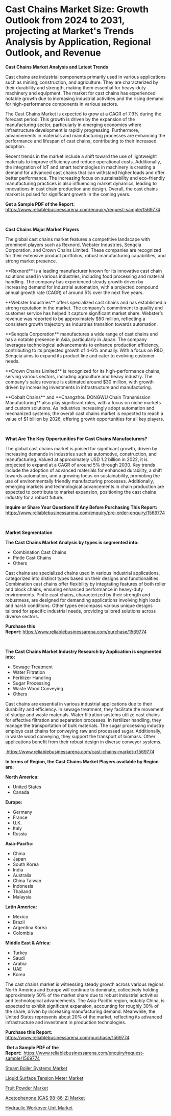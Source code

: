 <p><h1>Cast Chains Market Size: Growth Outlook from 2024 to 2031, projecting at Market's Trends Analysis by Application, Regional Outlook, and Revenue</h1></p><p><strong>Cast Chains Market Analysis and Latest Trends</strong></p>
<p><p>Cast chains are industrial components primarily used in various applications such as mining, construction, and agriculture. They are characterized by their durability and strength, making them essential for heavy-duty machinery and equipment. The market for cast chains has experienced notable growth due to increasing industrial activities and the rising demand for high-performance components in various sectors.</p><p>The Cast Chains Market is expected to grow at a CAGR of 7.9% during the forecast period. This growth is driven by the expansion of the manufacturing sector, particularly in emerging economies where infrastructure development is rapidly progressing. Furthermore, advancements in materials and manufacturing processes are enhancing the performance and lifespan of cast chains, contributing to their increased adoption.</p><p>Recent trends in the market include a shift toward the use of lightweight materials to improve efficiency and reduce operational costs. Additionally, the integration of IoT and smart technologies in machinery is creating a demand for advanced cast chains that can withstand higher loads and offer better performance. The increasing focus on sustainability and eco-friendly manufacturing practices is also influencing market dynamics, leading to innovations in cast chain production and design. Overall, the cast chains market is poised for significant growth in the coming years.</p></p>
<p><strong>Get a Sample PDF of the Report:&nbsp;</strong> <a href="https://www.reliablebusinessarena.com/enquiry/request-sample/1569774?utm_campaign=1744&utm_medium=2&utm_source=Github&utm_content=ia&utm_term=14102024&utm_id=cast-chains">https://www.reliablebusinessarena.com/enquiry/request-sample/1569774</a></p>
<p>&nbsp;</p>
<p><strong>Cast Chains Major Market Players</strong></p>
<p><p>The global cast chains market features a competitive landscape with prominent players such as Rexnord, Webster Industries, Senqcia Corporation, and Crown Chains Limited. These companies are recognized for their extensive product portfolios, robust manufacturing capabilities, and strong market presence.</p><p>**Rexnord** is a leading manufacturer known for its innovative cast chain solutions used in various industries, including food processing and material handling. The company has experienced steady growth driven by increasing demand for industrial automation, with a projected compound annual growth rate (CAGR) of around 5% over the next five years.</p><p>**Webster Industries** offers specialized cast chains and has established a strong reputation in the market. The company's commitment to quality and customer service has helped it capture significant market share. Webster’s revenue was reported to be approximately $50 million, reflecting a consistent growth trajectory as industries transition towards automation.</p><p>**Senqcia Corporation** manufactures a wide range of cast chains and has a notable presence in Asia, particularly in Japan. The company leverages technological advancements to enhance production efficiency, contributing to its projected growth of 4-6% annually. With a focus on R&D, Senqcia aims to expand its product line and cater to evolving customer needs.</p><p>**Crown Chains Limited** is recognized for its high-performance chains, serving various sectors, including agriculture and heavy industry. The company's sales revenue is estimated around $30 million, with growth driven by increasing investments in infrastructure and manufacturing.</p><p>**Cobalt Chains** and **Changzhou DONGWU Chain Transmission Manufacturing** also play significant roles, with a focus on niche markets and custom solutions. As industries increasingly adopt automation and mechanized systems, the overall cast chains market is expected to reach a value of $1 billion by 2026, offering growth opportunities for all key players.</p></p>
<p>&nbsp;</p>
<p><strong>What Are The Key Opportunities For Cast Chains Manufacturers?</strong></p>
<p><p>The global cast chains market is poised for significant growth, driven by increasing demands in industries such as automotive, construction, and manufacturing. Valued at approximately USD 1.2 billion in 2022, it is projected to expand at a CAGR of around 5% through 2030. Key trends include the adoption of advanced materials for enhanced durability, a shift towards automation, and a growing focus on sustainability, promoting the use of environmentally friendly manufacturing processes. Additionally, emerging markets and technological advancements in chain production are expected to contribute to market expansion, positioning the cast chains industry for a robust future.</p></p>
<p><strong>Inquire or Share Your Questions If Any Before Purchasing This Report:</strong> <a href="https://www.reliablebusinessarena.com/enquiry/pre-order-enquiry/1569774?utm_campaign=1744&utm_medium=2&utm_source=Github&utm_content=ia&utm_term=14102024&utm_id=cast-chains">https://www.reliablebusinessarena.com/enquiry/pre-order-enquiry/1569774</a></p>
<p>&nbsp;</p>
<p><strong>Market Segmentation</strong></p>
<p><strong>The Cast Chains Market Analysis by types is segmented into:</strong></p>
<p><ul><li>Combination Cast Chains</li><li>Pintle Cast Chains</li><li>Others</li></ul></p>
<p><p>Cast chains are specialized chains used in various industrial applications, categorized into distinct types based on their designs and functionalities. Combination cast chains offer flexibility by integrating features of both roller and block chains, ensuring enhanced performance in heavy-duty environments. Pintle cast chains, characterized by their strength and robustness, are designed for demanding applications involving high loads and harsh conditions. Other types encompass various unique designs tailored for specific industrial needs, providing tailored solutions across diverse sectors.</p></p>
<p><strong>Purchase this Report:&nbsp;</strong><a href="https://www.reliablebusinessarena.com/purchase/1569774?utm_campaign=1744&utm_medium=2&utm_source=Github&utm_content=ia&utm_term=14102024&utm_id=cast-chains">https://www.reliablebusinessarena.com/purchase/1569774</a></p>
<p>&nbsp;</p>
<p><strong>The Cast Chains Market Industry Research by Application is segmented into:</strong></p>
<p><ul><li>Sewage Treatment</li><li>Water Filtration</li><li>Fertilizer Handling</li><li>Sugar Processing</li><li>Waste Wood Conveying</li><li>Others</li></ul></p>
<p><p>Cast chains are essential in various industrial applications due to their durability and efficiency. In sewage treatment, they facilitate the movement of sludge and waste materials. Water filtration systems utilize cast chains for effective filtration and separation processes. In fertilizer handling, they manage the transportation of bulk materials. The sugar processing industry employs cast chains for conveying raw and processed sugar. Additionally, in waste wood conveying, they support the transport of biomass. Other applications benefit from their robust design in diverse conveyor systems.</p></p>
<p><a href="https://www.reliablebusinessarena.com/cast-chains-market-r1569774?utm_campaign=1744&utm_medium=2&utm_source=Github&utm_content=ia&utm_term=14102024&utm_id=cast-chains">&nbsp;https://www.reliablebusinessarena.com/cast-chains-market-r1569774</a></p>
<p><strong>In terms of Region, the Cast Chains Market Players available by Region are:</strong></p>
<p>
    <p> <strong> North America: </strong>
        <ul>
            <li>United States</li>
            <li>Canada</li>
        </ul>
        </p> 
    <p> <strong> Europe: </strong>
        <ul>
            <li>Germany</li>
            <li>France</li>
            <li>U.K.</li>
            <li>Italy</li>
            <li>Russia</li>
        </ul>
        </p> 
    <p> <strong> Asia-Pacific: </strong>
        <ul>
            <li>China</li>
            <li>Japan</li>
            <li>South Korea</li>
            <li>India</li>
            <li>Australia</li>
            <li>China Taiwan</li>
            <li>Indonesia</li>
            <li>Thailand</li>
            <li>Malaysia</li>
        </ul>
        </p> 
    <p> <strong> Latin America: </strong>
        <ul>
            <li>Mexico</li>
            <li>Brazil</li>
            <li>Argentina Korea</li>
            <li>Colombia</li>
        </ul>
        </p> 
    <p> <strong> Middle East & Africa: </strong>
        <ul>
            <li>Turkey</li>
            <li>Saudi</li>
            <li>Arabia</li>
            <li>UAE</li>
            <li>Korea</li>
        </ul>
    </p>
    </p>
<p><p>The cast chains market is witnessing steady growth across various regions. North America and Europe will continue to dominate, collectively holding approximately 50% of the market share due to robust industrial activities and technological advancements. The Asia-Pacific region, notably China, is expected to exhibit significant expansion, accounting for roughly 30% of the share, driven by increasing manufacturing demand. Meanwhile, the United States represents about 20% of the market, reflecting its advanced infrastructure and investment in production technologies.</p></p>
<p><strong>Purchase this Report: </strong><a href="https://www.reliablebusinessarena.com/purchase/1569774?utm_campaign=1744&utm_medium=2&utm_source=Github&utm_content=ia&utm_term=14102024&utm_id=cast-chains">https://www.reliablebusinessarena.com/purchase/1569774</a></p>
<p>&nbsp;<strong>Get a Sample PDF of the Report:&nbsp;&nbsp;</strong><a href="https://www.reliablebusinessarena.com/enquiry/request-sample/1569774?utm_campaign=1744&utm_medium=2&utm_source=Github&utm_content=ia&utm_term=14102024&utm_id=cast-chains">https://www.reliablebusinessarena.com/enquiry/request-sample/1569774</a></p>
<p><strong></strong></p>
<p><p><a href="https://www.linkedin.com/pulse/steam-boiler-systems-market-overview-global-trends-future-epfxe?trk=public_post_embed_feed-article-content&utm_campaign=1744&utm_medium=2&utm_source=Github&utm_content=ia&utm_term=14102024&utm_id=cast-chains">Steam Boiler Systems Market</a></p><p><a href="https://www.linkedin.com/pulse/liquid-surface-tension-meter-market-evolution-future-outlook-ueuve?trk=public_post_embed_feed-article-content&utm_campaign=1744&utm_medium=2&utm_source=Github&utm_content=ia&utm_term=14102024&utm_id=cast-chains">Liquid Surface Tension Meter Market</a></p><p><a href="https://www.linkedin.com/pulse/booming-fruit-powder-market-sector-analysis-growth-azn4e?trk=public_post_embed_feed-article-content&utm_campaign=1744&utm_medium=2&utm_source=Github&utm_content=ia&utm_term=14102024&utm_id=cast-chains">Fruit Powder Market</a></p><p><a href="https://www.linkedin.com/pulse/acetophenone-cas-98-86-2-market-research-report-exploring-effee?trk=public_post_embed_feed-article-content&utm_campaign=1744&utm_medium=2&utm_source=Github&utm_content=ia&utm_term=14102024&utm_id=cast-chains">Acetophenone (CAS 98-86-2) Market</a></p><p><a href="https://www.linkedin.com/pulse/hydraulic-workover-unit-market-outlook-forecast-from-2024-2031-exhpe?trk=public_post_embed_feed-article-content&utm_campaign=1744&utm_medium=2&utm_source=Github&utm_content=ia&utm_term=14102024&utm_id=cast-chains">Hydraulic Workover Unit Market</a></p></p>